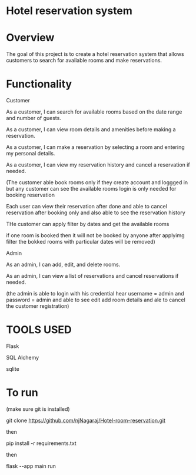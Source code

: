 # Hotel reservation system

# Overview
The goal of this project is to create a hotel reservation system that allows customers to search for available rooms and make reservations.

# Functionality
Customer

As a customer, I can search for available rooms based on the date range and number of guests.

As a customer, I can view room details and amenities before making a reservation.

As a customer, I can make a reservation by selecting a room and entering my personal details.

As a customer, I can view my reservation history and cancel a reservation if needed.


(The customer able book rooms only if they create account and loggged in but any customer can see the available rooms login is only needed for booking reservation

Each user can view their reservation after done and able to cancel reservation after booking only and also able to see the reservation history

THe customer can apply filter by dates and get the available rooms 

if one room is booked then it will not be booked by anyone after applyimg filter the bokked rooms with particular dates will be removed)


Admin

As an admin, I can add, edit, and delete rooms.

As an admin, I can view a list of reservations and cancel reservations if needed.


(the admin is able to login with his credential hear username = admin and password = admin and able to see edit add room details and ale to cancel the customer registration)

# TOOLS USED

Flask

SQL Alchemy

sqlite


# To run 

(make sure git is installed)

git clone https://github.com/njNagaraj/Hotel-room-reservation.git

then 

pip install -r requirements.txt

then

flask --app main run


